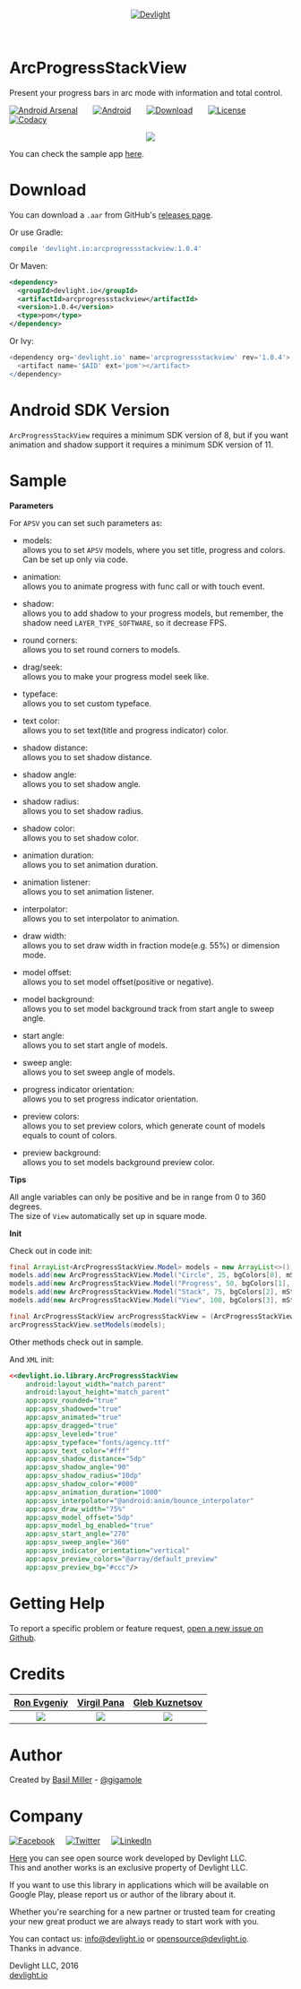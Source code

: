<br/>
<p align="center">
  <a href="http://devlight.io">
      <img src ="https://drive.google.com/uc?export=download&id=0BxPO_UeS7wScLVBKck51Z1Rzb0E" alt="Devlight"/>
  </a>
</p>
<br/>

ArcProgressStackView
====================

Present your progress bars in arc mode with information and total control.

[![Android Arsenal](https://drive.google.com/uc?export=download&id=0BxPO_UeS7wScTm9HT0JzcmpHOVE)](http://android-arsenal.com/details/1/3308)
&nbsp;&nbsp;&nbsp;&nbsp;&nbsp;
[![Android](https://drive.google.com/uc?export=download&id=0BxPO_UeS7wSccEZaclNGN0R5OWc)](https://github.com/DevLight-Mobile-Agency)
&nbsp;&nbsp;&nbsp;&nbsp;&nbsp;
[![Download](https://drive.google.com/uc?export=download&id=0BxPO_UeS7wScaDl2U0QtWUx3emM)](https://bintray.com/gigamole/maven/apsv/_latestVersion)
&nbsp;&nbsp;&nbsp;&nbsp;&nbsp;
[![License](https://drive.google.com/uc?export=download&id=0BxPO_UeS7wScU0tmeFpGMHVWNWs)](https://github.com/DevLight-Mobile-Agency/ArcProgressStackView/blob/master/LICENSE.txt)
&nbsp;&nbsp;&nbsp;&nbsp;&nbsp;
[![Codacy](https://drive.google.com/uc?export=download&id=0BxPO_UeS7wScSHhmckZyeGJDcXc)](https://www.codacy.com/app/gigamole53/ArcProgressStackView?utm_source=github.com&amp;utm_medium=referral&amp;utm_content=DevLight-Mobile-Agency/ArcProgressStackView&amp;utm_campaign=Badge_Grade)

<p align="center">
    <img src="https://drive.google.com/uc?export=download&id=0BxPO_UeS7wScSURfZExTWTdvN2c"/>
</p>

You can check the sample app [here](https://github.com/DevLight-Mobile-Agency/ArcProgressStackView/tree/master/app).

Download
========

You can download a `.aar` from GitHub's [releases page](https://github.com/DevLight-Mobile-Agency/ArcProgressStackView/releases).

Or use Gradle:

```groovy
compile 'devlight.io:arcprogressstackview:1.0.4'
```

Or Maven:  
```xml
<dependency>
  <groupId>devlight.io</groupId>
  <artifactId>arcprogressstackview</artifactId>
  <version>1.0.4</version>
  <type>pom</type>
</dependency>
```

Or Ivy:  
```groovy
<dependency org='devlight.io' name='arcprogressstackview' rev='1.0.4'>
  <artifact name='$AID' ext='pom'></artifact>
</dependency>
```


Android SDK Version
===================

`ArcProgressStackView` requires a minimum SDK version of 8, but if you want animation and shadow support it requires a minimum SDK version of 11.

Sample
======

<b>Parameters</b>

For `APSV` you can set such parameters as:

 - models:  
    allows you to set `APSV` models, where you set title, progress and colors. Can be set up only via code.

 - animation:  
    allows you to animate progress with func call or with touch event.

 - shadow:  
    allows you to add shadow to your progress models, but remember, the shadow need `LAYER_TYPE_SOFTWARE`, so it decrease FPS.

 - round corners:  
    allows you to set round corners to models.

 - drag/seek:  
    allows you to make your progress model seek like.

 - typeface:  
    allows you to set custom typeface.

 - text color:  
    allows you to set text(title and progress indicator) color.

 - shadow distance:  
    allows you to set shadow distance.

 - shadow angle:  
    allows you to set shadow angle.

 - shadow radius:  
     allows you to set shadow radius.

 - shadow color:  
     allows you to set shadow color.

 - animation duration:  
     allows you to set animation duration.

 - animation listener:  
     allows you to set animation listener.

 - interpolator:  
     allows you to set interpolator to animation.

 - draw width:  
     allows you to set draw width in fraction mode(e.g. 55%) or dimension mode.

 - model offset:  
     allows you to set model offset(positive or negative).

 - model background:  
     allows you to set model background track from start angle to sweep angle.

 - start angle:  
     allows you to set start angle of models.

 - sweep angle:  
     allows you to set sweep angle of models.

 - progress indicator orientation:  
     allows you to set progress indicator orientation.

 - preview colors:  
     allows you to set preview colors, which generate count of models equals to count of colors.

 - preview background:  
    allows you to set models background preview color.

<b>Tips</b>

All angle variables can only be positive and be in range from 0 to 360 degrees.  
The size of `View` automatically set up in square mode.

<b>Init</b>

Check out in code init:

```java
final ArrayList<ArcProgressStackView.Model> models = new ArrayList<>();
models.add(new ArcProgressStackView.Model("Circle", 25, bgColors[0], mStartColors[0]));
models.add(new ArcProgressStackView.Model("Progress", 50, bgColors[1], mStartColors[1]));
models.add(new ArcProgressStackView.Model("Stack", 75, bgColors[2], mStartColors[2]));
models.add(new ArcProgressStackView.Model("View", 100, bgColors[3], mStartColors[3]));

final ArcProgressStackView arcProgressStackView = (ArcProgressStackView) findViewById(R.id.apsv);
arcProgressStackView.setModels(models);
```

Other methods check out in sample.

And `XML` init:

```xml
<<devlight.io.library.ArcProgressStackView
    android:layout_width="match_parent"
    android:layout_height="match_parent"
    app:apsv_rounded="true"
    app:apsv_shadowed="true"
    app:apsv_animated="true"
    app:apsv_dragged="true"
    app:apsv_leveled="true"
    app:apsv_typeface="fonts/agency.ttf"
    app:apsv_text_color="#fff"
    app:apsv_shadow_distance="5dp"
    app:apsv_shadow_angle="90"
    app:apsv_shadow_radius="10dp"
    app:apsv_shadow_color="#000"
    app:apsv_animation_duration="1000"
    app:apsv_interpolator="@android:anim/bounce_interpolator"
    app:apsv_draw_width="75%"
    app:apsv_model_offset="5dp"
    app:apsv_model_bg_enabled="true"
    app:apsv_start_angle="270"
    app:apsv_sweep_angle="360"
    app:apsv_indicator_orientation="vertical"
    app:apsv_preview_colors="@array/default_preview"
    app:apsv_preview_bg="#ccc"/>
```

Getting Help
============

To report a specific problem or feature request, [open a new issue on Github](https://github.com/DevLight-Mobile-Agency/ArcProgressStackView/issues/new).

Credits
=======

|[Ron Evgeniy](https://www.behance.net/RonEvgeniy)|[Virgil Pana](https://dribbble.com/virgilpana)|[Gleb Kuznetsov](https://dribbble.com/glebich)|
|:-----------------------------------------------:|:--------------------------------------------:|:--------------------------------------------:|
|[![](https://drive.google.com/uc?export=download&id=0BxPO_UeS7wScQm9QbjV4VWh2R2c)](https://www.behance.net/gallery/33128783/12-weeks-marathon-in-Sketch)|[![](https://drive.google.com/uc?export=download&id=0BxPO_UeS7wScc1Qyd0pMQm5vd0U)](https://dribbble.com/shots/1926158-Data-Visualization)|[![](https://drive.google.com/uc?export=download&id=0BxPO_UeS7wScakVhdXpENlJQdXc)](https://dribbble.com/shots/2123768-graph-ios-app)|

Author
======

Created by [Basil Miller](https://github.com/GIGAMOLE) - [@gigamole](mailto:gigamole53@gmail.com)

Company
=======

[![Facebook](https://drive.google.com/uc?export=download&id=0BxPO_UeS7wScaGhGVFNKU0VxMnc)](https://www.facebook.com/devlightagency)&nbsp;&nbsp;&nbsp;&nbsp;&nbsp;[![Twitter](https://drive.google.com/uc?export=download&id=0BxPO_UeS7wScZ1ExQWh5cHF5cVE)](https://twitter.com/DevLightIO)&nbsp;&nbsp;&nbsp;&nbsp;&nbsp;[![LinkedIn](https://drive.google.com/uc?export=download&id=0BxPO_UeS7wSccGZINzEycE1nVFE)](https://www.linkedin.com/company/devlight)

[Here](https://github.com/DevLight-Mobile-Agency) you can see open source work developed by Devlight LLC.  
This and another works is an exclusive property of Devlight LLC. 

If you want to use this library in applications which will be available on Google Play, please report us or author of the library about it.

Whether you're searching for a new partner or trusted team for creating your new great product we are always ready to start work with you. 

You can contact us: info@devlight.io or opensource@devlight.io.  
Thanks in advance.

Devlight LLC, 2016  
[devlight.io](http://devlight.io)